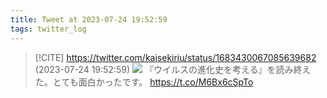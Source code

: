 ```yaml
---
title: Tweet at 2023-07-24 19:52:59
tags: twitter_log
---
```


> [!CITE] https://twitter.com/kaisekiriu/status/1683430067085639682 (2023-07-24 19:52:59)
> ![](https://twitter.com/kaisekiriu/status/1683430067085639682)
> 『ウイルスの進化史を考える』を読み終えた。とても面白かったです。
> https://t.co/M6Bx6cSpTo
